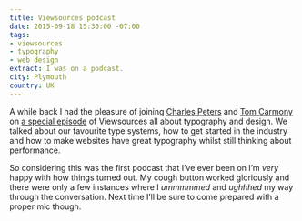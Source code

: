 ```yaml
---
title: Viewsources podcast
date: 2015-09-18 15:36:00 -07:00
tags:
- viewsources
- typography
- web design
extract: I was on a podcast.
city: Plymouth
country: UK
---
```


A while back I had the pleasure of joining [Charles Peters](https://twitter.com/charlespeters) and [Tom Carmony](https://twitter.com/tomcarmony) on [a special episode](https://viewsourc.es/2015/09/18/episode-13-typography/) of Viewsources all about typography and design. We talked about our favourite type systems, how to get started in the industry and how to make websites have great typography whilst still thinking about performance.

So considering this was the first podcast that I’ve ever been on I’m *very* happy with how things turned out. My cough button worked gloriously and there were only a few instances where I *ummmmmed* and *ughhhed* my way through the conversation. Next time I’ll be sure to come prepared with a proper mic though.
